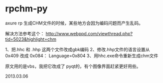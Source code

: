 rpchm-py
========

axure rp 生成CHM文件的时候，某些地方会因为编码问题而产生乱码。

解决方法参考这个：
http://www.webppd.com/viewthread.php?tid=5023&highlight=chm

1、把.hhc 和 .hhp 这两个文件改成gbk编码
2、修改.hhp文件的语言设置从 0x409 改成 0x084：
Language=0x804
3、用hhc.exe命令重新生成chm文件

原文用的是vbs，我把它改成了 pyqt的，有个图像界面赶紧更好用些。

2013.03.06 
